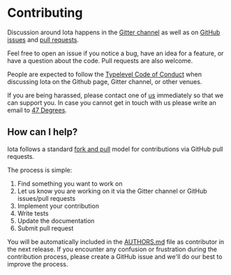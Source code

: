# Contributing

Discussion around Iota happens in the [Gitter channel](https://gitter.im/47deg/iota) as well as on
[GitHub issues](https://github.com/47deg/iota/issues) and [pull requests](https://github.com/47deg/iota/pulls).

Feel free to open an issue if you notice a bug, have an idea for a feature, or have a question about
the code. Pull requests are also welcome.

People are expected to follow the [Typelevel Code of Conduct](http://typelevel.org/conduct.html) when discussing Iota on the Github page, Gitter channel, or other venues.

If you are being harassed, please contact one of [us](AUTHORS.md#maintainers) immediately so that we can support you. In case you cannot get in touch with us please write an email to [47 Degrees](mailto:hello@47deg.com).

## How can I help?

Iota follows a standard [fork and pull](https://help.github.com/articles/using-pull-requests/) model for contributions via GitHub pull requests.

The process is simple:

 1. Find something you want to work on
 2. Let us know you are working on it via the Gitter channel or GitHub issues/pull requests
 3. Implement your contribution
 4. Write tests
 5. Update the documentation
 6. Submit pull request

You will be automatically included in the [AUTHORS.md](AUTHORS.md#contributors) file as contributor in the next release.
If you encounter any confusion or frustration during the contribution process, please create a GitHub issue and we'll do our best to improve the process.